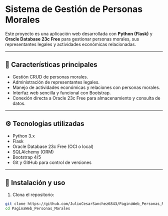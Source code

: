 # Sistema de Gestión de Personas Morales

Este proyecto es una aplicación web desarrollada con **Python (Flask)** y **Oracle Database 23c Free** para gestionar personas morales, sus representantes legales y actividades económicas relacionadas.

---

## 🚀 Características principales

- Gestión CRUD de personas morales.
- Administración de representantes legales.
- Manejo de actividades económicas y relaciones con personas morales.
- Interfaz web sencilla y funcional con Bootstrap.
- Conexión directa a Oracle 23c Free para almacenamiento y consulta de datos.

---

## ⚙️ Tecnologías utilizadas

- Python 3.x
- Flask
- Oracle Database 23c Free (OCI o local)
- SQLAlchemy (ORM)
- Bootstrap 4/5
- Git y GitHub para control de versiones

---

## 🔧 Instalación y uso

1. Clona el repositorio:

```bash
git clone https://github.com/JulioCesarSanchez6843/PaginaWeb_Personas_Morales.git
cd PaginaWeb_Personas_Morales

